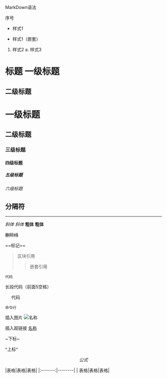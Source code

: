 MarkDown语法 

序号
+ 样式1
- 样式1（嵌套）
1. 样式2
a. 样式3 

标题
一级标题
=========
二级标题
---------
# 一级标题
## 二级标题
### 三级标题
#### 四级标题
##### 五级标题
###### 六级标题 

分隔符
-------
***

*斜体*
_斜体_
**粗体**
__粗体__ 

~~删除线~~ 

==标记== 

> 区块引用
>> 嵌套引用 

`代码` 

长段代码（前面5空格） 

     代码 

```
命令行
``` 

插入图片
![名称](URL) 

插入超链接
[名称](URL) 

~下标~ 

^上标^ 

$$公式$$ 

|表格|表格|表格|
|:-------:|--------|
| 表格|表格|表格|
